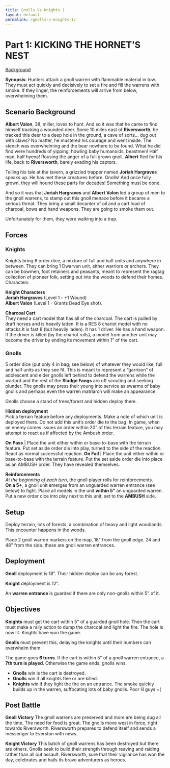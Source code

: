 ```yaml
---
title: Gnolls Vs Knights 1
layout: default
permalink: /gnolls-v-knights-1/
---
```


# Part 1: KICKING THE HORNET’S NEST  
[Background](/woe/gnolls-v-knights-0/)

**Synopsis**: Hunters attack a gnoll warren with flammable material in tow. They must act quickly and decisively to set a fire and fill the warrens with smoke. If they linger, the reinforcements will arrive from below, overwhelming them.

## Scenario Background

**Albert Valon**, 38, miller, loves to hunt. And so it was that he came to find himself tracking a wounded deer. Some 10 miles east of **Riversworth**, he tracked this deer to a deep hole in the ground, a cave of sorts... dug out with claws? No matter, he mustered his courage and went inside. The stench was overwhelming and the bear nowhere to be found. What he did find were hundreds of yipping, howling baby humanoids, beastmen! Half man, half hyena! Rousing the anger of a full grown gnoll, **Albert** fled for his life, back to **Riversworth**, barely evading his captors.

Telling his tale at the tavern, a grizzled trapper named **Joriah Hargraves** speaks up. He has met these creatures before. Gnolls! And once fully grown, they will hound these parts for decades! Something must be done.

And so it was that **Joriah Hargraves** and **Albert Valon** led a group of men to the gnoll warrens, to stamp out this gnoll menace before it became a serious threat. They bring a small decanter of oil and a cart load of charcoal, bows and hand weapons. They are going to smoke them out.

Unfortunately for them, they were walking into a trap.

## Forces 
### Knights 
Knights bring 6 order dice, a mixture of full and half units and anywhere in between. They can bring 1 Dwarven unit, either warriors or archers. They can be bowmen, foot retainers and peasants, meant to represent the ragtag collection of pioneer folk, setting out into the woods to defend their homes.
Characters

**Knight Characters**   
**Joriah Hargraves** (Level 1 - +1 Wound)   
**Albert Valon** (Level 1 - Grants Dead Eye shot). 

**Charcoal Cart**  
They need a cart model that has all of the charcoal. The cart is pulled by draft horses and is heavily laden. It is a RES 8 chariot model with no attacks.It is fast 8 (but heavily laden). It has 1 driver. He has a hand weapon. If the driver is killed (by the chariot rolls), a model from another unit may become the driver by ending its movement within 1” of the cart.

### Gnolls
5 order dice (put only 4 in bag; see below) of whatever they would like, full and half units as they see fit. This is meant to represent a “garrison” of adolescent and elder gnolls left behind to defend the warrens while the warlord and the rest of the **Sludge Fangs** are off scouting and seeking plunder. The gnolls may press their young into service as swarms of baby gnolls and perhaps even the warren matriarch will make an appearance.

Gnolls choose a stand of trees/forest and hidden deploy there.

**Hidden deployment**  
Pick a terrain feature before any deployments. Make a note of which unit is deployed there. Do not add this unit’s order die to the bag. In game, when an enemy comes issues an order within 20” of this terrain feature, you may attempt to react as if affected by the Ambush order. 

**On Pass** | Place the unit either within or base-to-base with the terrain feature. Put set aside order die into play, turned to the side of the reaction. React as normal successful reaction.
**On Fail** | Place the unit either within or base-to-base with the terrain feature. Put the set aside order die into place as an AMBUSH order. They have revealed themselves.

**Reinforcements**  
*At the beginning of each turn*, the gnoll player rolls for reinforcements.  
**On a 5+**, a gnoll unit emerges from an unguarded warren entrance (see below) to fight. 
Place all models in the unit **within 5”** an unguarded warren. 
Put a new order dice into play next to this unit, set to the **AMBUSH** side. 

## Setup

Deploy terrain, lots of forests, a combination of heavy and light woodlands. This encounter happens in the woods.  

Place 2 gnoll warren markers on the map, 18" from the gnoll edge. 24 and 48" from the side. these are gnoll warren entrances. 

## Deployment  
 
**Gnoll** deployment is 18”. Their hidden deploy can be any forest.   

**Knight** deployment is 12”.  

An **warren entrance** is guarded if there are only non-gnolls within 5" of it.

## Objectives  
**Knights** must get the cart within 5" of a guarded gnoll hole. Then the cart must make a rally action to dump the charcoal and light the fire. The hole is now lit. Knights have won the game.

**Gnolls** must prevent this, delaying the knights until their numbers can overwhelm them. 

The game goes **6 turns**. If the cart is within 5" of a gnoll warren entrance, a **7th turn is played**. Otherwise the game ends; gnolls wins.

* **Gnolls** win is the cart is destroyed. 
* **Gnolls** win if all knights flee or are killed. 
* **Knights** win if they light the fire on an entrance. The smoke quickly builds up in the warren, suffocating lots of baby gnolls. Poor lil guys =(

## Post Battle
**Gnoll Victory** 
The gnoll warrens are preserved and more are being dug all the time. The need for food is great. The gnolls move west in force, right towards Riversworth. Riversworth prepares to defend itself and sends a messenger to Everston with news.

**Knight Victory** 
This batch of gnoll warrens has been destroyed but there are others. Gnolls seek to build their strength through reaving and raiding rather than all out assault. Riversworth, sure that their vigilance has won the day, celebrates and hails its brave adventurers as heroes. 

